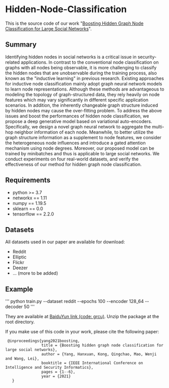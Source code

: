 # Hidden-Node-Classification
This is the source code of our work "[Boosting Hidden Graph Node Classification for Large Social Networks](https://ieeexplore.ieee.org/abstract/document/9624788)".

## Summary
Identifying hidden nodes in social networks is a critical issue in security-related applications. In contrast to the conventional node classification on graphs with all nodes being observable, it is more challenging to classify the hidden nodes that are unobservable during the training process, also known as the "inductive learning" in previous research. Existing approaches for inductive node classification mainly adopt graph neural network models to learn node representations. Although these methods are advantageous to modeling the topology of graph-structured data, they rely heavily on node features which may vary significantly in different specific application scenarios. In addition, the inherently changeable graph structure induced by hidden nodes may cause the over-fitting problem. To address the above issues and boost the performances of hidden node classification, we propose a deep generative model based on variational auto-encoders. Specifically, we design a novel graph neural network to aggregate the multi-hop neighbor information of each node. Meanwhile, to better utilize the graph structure information as a supplement to node features, we consider the heterogeneous node influences and introduce a gated attention mechanism using node degrees. Moreover, our proposed model can be trained by minibatches and thus is applicable to large social networks. We conduct experiments on four real-world datasets, and verify the effectiveness of our method for hidden graph node classification.

## Requirements

* python >= 3.7
* networkx == 1.11
* numpy == 1.19.5
* sklearn == 0.0
* tensorflow == 2.2.0

## Datasets

All datasets used in our paper are available for download:

* Reddit
* Elliptic
* Flickr
* Deezer
* ... (more to be added)

## Example

'''
python train.py --dataset reddit --epochs 100 --encoder 128_64 --decoder 50
'''

They are available at [BaiduYun link (code: grcu)](https://pan.baidu.com/s/1pBV6svzp-uQuSuyx5F2joQ). Unzip the package at the root directory.

If you make use of this code in your work, please cite the following paper:

     @inproceedings{yang2021boosting,
                    title = {Boosting hidden graph node classification for large social networks},
                    author = {Yang, Hanxuan, Kong, Qingchao, Mao, Wenji and Wang, Lei},
                    booktitle = {IEEE International Conference on Intelligence and Security Informatics},
                    pages = {1--6},
                    year = {2021}
	   }
